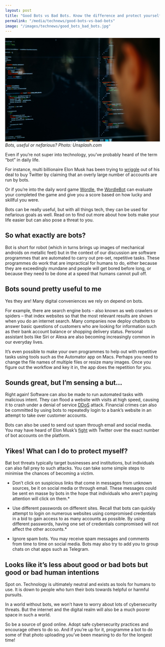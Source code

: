 ```yaml
---
layout: post
title: "Good Bots vs Bad Bots. Know the difference and protect yourself"
permalink: "/media/technews/good-bots-vs-bad-bots"
image: "/images/technews/good_bots_bad_bots.jpg"
---
```


![Good bots vs bad bots](/images/technews/good_bots_bad_bots.jpg)
*Bots, useful or nefarious? Photo: Unsplash.com*

Even if you’re not super into technology, you’ve probably heard of the term “bot” in daily life.

For instance, multi billionaire Elon Musk has been trying to [wriggle](https://www.bbc.com/news/technology-62571733) out of his deal to buy Twitter by claiming that an overly large number of accounts are run by bots. 

Or if you’re into the daily word game [Wordle](https://www.nytimes.com/games/wordle/index.html), the [WordleBot](https://www.nytimes.com/2022/04/07/upshot/wordle-bot-introduction.html) can evaluate your completed the game and give you a score based on how lucky and skillful you were. 

Bots can be really useful, but with all things tech, they can be used for nefarious goals as well. Read on to find out more about how bots make your life easier but can also pose a threat to you. 

## So what exactly are bots? 

Bot is short for robot (which in turns brings up images of mechanical androids on metallic feet) but in the context of our discussion are software programmes that are automated to carry out pre-set, repetitive tasks. These programmes do work that are impractical for humans to do, either because they are exceedingly mundane and people will get bored before long, or because they need to be done at a speed that humans cannot pull off. 

## Bots sound pretty useful to me

Yes they are! Many digital conveniences we rely on depend on bots. 

For example, there are search engine bots – also known as web crawlers or spiders – that index websites so that the most relevant results are shown when you do an internet search. Many companies now deploy chatbots to answer basic questions of customers who are looking for information such as their bank account balance or shopping delivery status. Personal assistant bots like Siri or Alexa are also becoming increasingly common in our everyday lives. 

It’s even possible to make your own programmes to help out with repetitive tasks using tools such as the Automator app on Macs. Perhaps you need to change the file names of multiple files or resize many images. Once you figure out the workflow and key it in, the app does the repetition for you. 

## Sounds great, but I’m sensing a but…

Right again! Software can also be made to run automated tasks with malicious intent. They can flood a website with visits at high speed, causing it to crash under a denial of service [DDoS](https://en.wikipedia.org/wiki/Denial-of-service_attack) attack. Financial crimes can also be committed by using bots to repeatedly login to a bank’s website in an attempt to take over customer accounts. 

Bots can also be used to send out spam through email and social media. You may have heard of Elon Musk’s [fight](https://www.bbc.com/news/business-62144776) with Twitter over the exact number of bot accounts on the platform. 

## Yikes! What can I do to protect myself? 

Bat bot threats typically target businesses and institutions, but individuals can also fall prey to such attacks. You can take some simple steps to minimise the chances of becoming a victim.  

* Don’t click on suspicious links that come in messages from unknown sources, be it on social media or through email. These messages could be sent en masse by bots in the hope that individuals who aren’t paying attention will click on them.*

* Use different passwords on different sites. Recall that bots can quickly attempt to login on numerous websites using compromised credentials in a bid to gain access to as many accounts as possible. By using different passwords, having one set of credentials compromised will not affect the other accounts.*

* Ignore spam bots. You may receive spam messages and comments from time to time on social media. Bots may also try to add you to group chats on chat apps such as Telegram. 

## Looks like it’s less about good or bad bots but good or bad human intentions

Spot on. Technology is ultimately neutral and exists as tools for humans to use. It is down to people who turn their bots towards helpful or harmful pursuits.

In a world without bots, we won’t have to worry about lots of cybersecurity threats. But the internet and the digital realm will also be a much poorer space in such a world. 

So be a source of good online. Adopt safe cybersecurity practices and encourage others to do so. And if you’re up for it, programme a bot to do some of that photo uploading you’ve been meaning to do for the longest time! 

